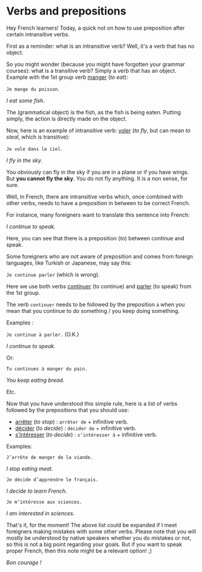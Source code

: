 # Verbs and prepositions

Hey French learners! Today, a quick not on how to use preposition after certain
intransitive verbs.

First as a reminder: what is an intransitive verb? Well, it's a verb that has
no object.

So you might wonder (because you might have forgotten your grammar courses):
what is a transitive verb? Simply a verb that has an object. Example with
the 1st group verb [manger](https://la-conjugaison.nouvelobs.com/du/verbe/manger.php)
(*to eat*):

`Je mange du poisson`.

*I eat some fish*.

The (grammatical object) is the fish, as the fish is being eaten. Putting simply,
the action is directly made on the object.

Now, here is an example of intransitive verb: [voler](https://la-conjugaison.nouvelobs.com/du/verbe/voler.php)
(*to fly*, but can mean *to steal*, which is transitive):

`Je vole dans le ciel`.

*I fly in the sky.*

You obviously can fly in the sky if you are in a plane or if you have wings.
But **you cannot fly the sky**. You do not fly anything. It is a non sense, for sure.

Well, in French, there are intransitive verbs which, once combined with other verbs, needs to
have a preposition in between to be correct French.

For instance, many foreigners want to translate this sentence into French:

*I continue to speak*.

Here, you can see that there is a preposition (*to*) between continue and speak.

Some foreigners who are not aware of preposition and comes from foreign languages,
like Turkish or Japanese, may say this:

`Je continue parler` (which is wrong).

Here we use both verbs [continuer](https://la-conjugaison.nouvelobs.com/du/verbe/continuer.php) (to continue)
and [parler](https://la-conjugaison.nouvelobs.com/du/verbe/parler.php) (to speak) from the 1st group.

The verb `continuer` needs to be followed by the preposition `à` when you mean that you continue to do something /
you keep doing something.

Examples :

`Je continue à parler.` (O.K.)

*I continue to speak.*

Or:

`Tu continues à manger du pain.`

*You keep eating bread.*

Etc.

Now that you have understood this simple rule, here is a list of verbs followed by the prepositions that you should
use:

  - [arrêter](https://la-conjugaison.nouvelobs.com/du/verbe/arreter.php) (*to stop*) : `arrêter de` + infinitive verb.
  - [décider](https://la-conjugaison.nouvelobs.com/du/verbe/decider.php) (*to decide*) : `décider de` + infinitive verb.
  - [s’intéresser](https://la-conjugaison.nouvelobs.com/du/verbe/s_interesser.php) (*to decide*) : `s’intéresser à` + infinitive verb.

Examples:

`J’arrête de manger de la viande.`

*I stop eating meat.*

`Je décide d’apprendre le français.`

*I decide to learn French.*

`Je m’intéresse aux sciences.`

*I am interested in sciences.*

That's it, for the moment! The above list could be expanded if I meet foreigners making mistakes with some other verbs.
Please note that you will mostly be understood by native speakers whether you do mistakes or not, so this is not a big
point regarding your goals. But if you want to speak proper French, then this note might be a relevant option! ;)

*Bon courage !*
